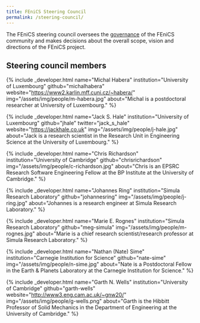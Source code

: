 ```yaml
---
title: FEniCS Steering Council
permalink: /steering-council/
---
```


The FEniCS steering council oversees the [governance](index.md) of the FEniCS community
and makes decisions about the overall scope, vision and directions of the FEniCS project.

## Steering council members

{% include _developer.html
  name="Michal Habera"
  institution="University of Luxembourg"
  github="michalhabera"
  website="https://www2.karlin.mff.cuni.cz/~habera/"
  img="/assets/img/people/m-habera.jpg"
  about="Michal is a postdoctoral researcher at University of Luxembourg."
%}

{% include _developer.html
  name="Jack S. Hale"
  institution="University of Luxembourg"
  github="jhale"
  twitter="jack_s_hale"
  website="https://jackhale.co.uk"
  img="/assets/img/people/j-hale.jpg"
  about="Jack is a research scientist in the Research Unit in Engineering Science at the University of Luxembourg."
%}

{% include _developer.html
  name="Chris Richardson"
  institution="University of Cambridge"
  github="chrisrichardson"
  img="/assets/img/people/c-richardson.jpg"
  about="Chris is an EPSRC Research Software Engineering Fellow at the BP Institute at the University of Cambridge."
%}

{% include _developer.html
  name="Johannes Ring"
  institution="Simula Research Laboratory"
  github="johannesring"
  img="/assets/img/people/j-ring.jpg"
  about="Johannes is a research engineer at Simula Research Laboratory."
%}

{% include _developer.html
  name="Marie E. Rognes"
  institution="Simula Research Laboratory"
  github="meg-simula"
  img="/assets/img/people/m-rognes.jpg"
  about="Marie is a chief research scientist/research professor at Simula Research Laboratory."
%}

{% include _developer.html
  name="Nathan (Nate) Sime"
  institution="Carnegie Institution for Science"
  github="nate-sime"
  img="/assets/img/people/n-sime.jpg"
  about="Nate is a Postdoctoral Fellow in the Earth & Planets Laboratory at the Carnegie Institution for Science."
%}

{% include _developer.html
  name="Garth N. Wells"
  institution="University of Cambridge"
  github="garth-wells"
  website="http://www3.eng.cam.ac.uk/~gnw20/"
  img="/assets/img/people/g-wells.png"
  about="Garth is the Hibbitt Professor of Solid Mechanics in the Department of Engineering at the University of Cambridge."
%}
